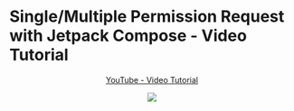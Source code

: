 # Single/Multiple Permission Request with Jetpack Compose - Video Tutorial

<p align="center">
  <a href="https://youtu.be/uO6igFsa5y0" align="center">YouTube - Video Tutorial</a>
</p>
<p align="center">
  <img src="https://i.postimg.cc/GmH6rgDt/Permissions.png" href="https://youtu.be/uO6igFsa5y0">
</p>
